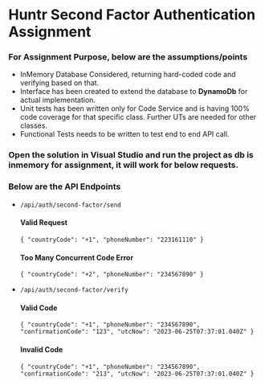 # Huntr Second Factor Authentication Assignment
### For Assignment Purpose, below are the assumptions/points
* InMemory Database Considered, returning hard-coded code and verifying based on that.
* Interface has been created to extend the database to **DynamoDb** for actual implementation.
* Unit tests has been written only for Code Service and is having 100% code coverage for that specific class. Further UTs are needed for other classes.
* Functional Tests needs to be written to test end to end API call.

### Open the solution in Visual Studio and run the project as db is inmemory for assignment, it will work for below requests.

### Below are the API Endpoints
* `/api/auth/second-factor/send`
    #### Valid Request
    `{
        "countryCode": "+1",
        "phoneNumber": "223161110"
    }`

    #### Too Many Concurrent Code Error
    `{
        "countryCode": "+2",
        "phoneNumber": "234567890"
    }`

* `/api/auth/second-factor/verify`
    #### Valid Code
    `{
        "countryCode": "+1",
        "phoneNumber": "234567890",
        "confirmationCode": "123",
        "utcNow": "2023-06-25T07:37:01.040Z"
    }`

    #### Invalid Code
    `{
        "countryCode": "+1",
        "phoneNumber": "234567890",
        "confirmationCode": "213",
        "utcNow": "2023-06-25T07:37:01.040Z"
    }`

